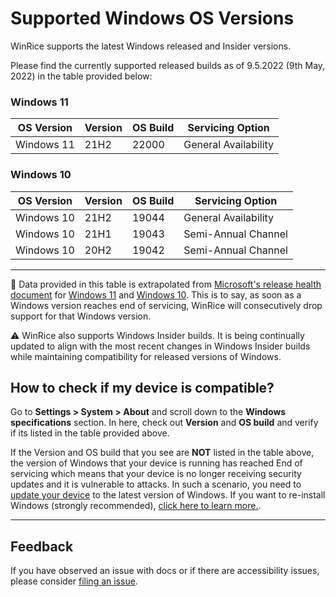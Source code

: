 # Supported Windows OS Versions

WinRice supports the latest Windows released and Insider versions.

Please find the currently supported released builds as of 9.5.2022 (9th May, 2022) in the table provided below:

### Windows 11
| OS Version | Version | OS Build | Servicing Option     |
| ---------- | ------- | -------- | -------------------- |
| Windows 11 | 21H2    | 22000    | General Availability |

### Windows 10
| OS Version | Version | OS Build | Servicing Option     |
| ---------- | ------- | -------- | -------------------- |
| Windows 10 | 21H2    | 19044    | General Availability |
| Windows 10 | 21H1    | 19043    | Semi-Annual Channel  |
| Windows 10 | 20H2    | 19042    | Semi-Annual Channel  |

***

📢 Data provided in this table is extrapolated from [Microsoft's release health document](https://docs.microsoft.com/en-us/windows/release-health/) for [Windows 11](https://docs.microsoft.com/en-us/windows/release-health/windows11-release-information) and [Windows 10](https://docs.microsoft.com/en-us/windows/release-health/release-information). This is to say, as soon as a Windows version reaches end of servicing, WinRice will consecutively drop support for that Windows version.

⚠️ WinRice also supports Windows Insider builds. It is being continually updated to align with the most recent changes in Windows Insider builds while maintaining compatibility for released versions of Windows. 

## How to check if my device is compatible?
Go to **Settings > System > About** and scroll down to the **Windows specifications** section.
In here, check out **Version** and **OS build** and verify if its listed in the table provided above.
  
If the Version and OS build that you see are **NOT** listed in the table above, the version of Windows that your device is running has reached End of servicing which means that your device is no longer receiving security updates and it is vulnerable to attacks. In such a scenario, you need to [update your device](https://support.microsoft.com/en-us/windows/update-windows-3c5ae7fc-9fb6-9af1-1984-b5e0412c556a) to the latest version of Windows. If you want to re-install Windows (strongly recommended), [click here to learn more.](https://github.com/pratyakshm/WinRice/wiki/Fresh-installation-of-Windows).

---

## Feedback

If you have observed an issue with docs or if there are accessibility issues, please consider [filing an issue](https://github.com/pratyakshm/WinRice/issues/new?assignees=pratyakshm&labels=Issue-Docs&template=doc_issue.yaml&title=Docs+issue%3A+).
